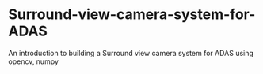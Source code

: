 # Surround-view-camera-system-for-ADAS
An introduction to building a Surround view camera system for ADAS using opencv, numpy
